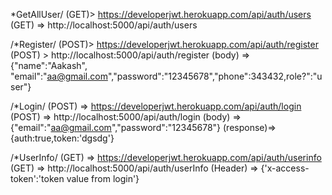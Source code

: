 *GetAllUser/ 
(GET)> https://developerjwt.herokuapp.com/api/auth/users
(GET) => http://localhost:5000/api/auth/users

/*Register/ 
(POST)> https://developerjwt.herokuapp.com/api/auth/register 
(POST) > http://localhost:5000/api/auth/register
(body) => {"name":"Aakash", "email":"aa@gmail.com","password":"12345678","phone":343432,role?":"user"}

/*Login/ 
(POST) => https://developerjwt.herokuapp.com/api/auth/login 
(POST) => http://localhost:5000/api/auth/login
(body) => {"email":"aa@gmail.com","password":"12345678"} (response)=> {auth:true,token:'dgsdg'}

/*UserInfo/ 
(GET) => https://developerjwt.herokuapp.com/api/auth/userinfo 
(GET) => http://localhost:5000/api/auth/userInfo
(Header) => {'x-access-token':'token value from login'}
